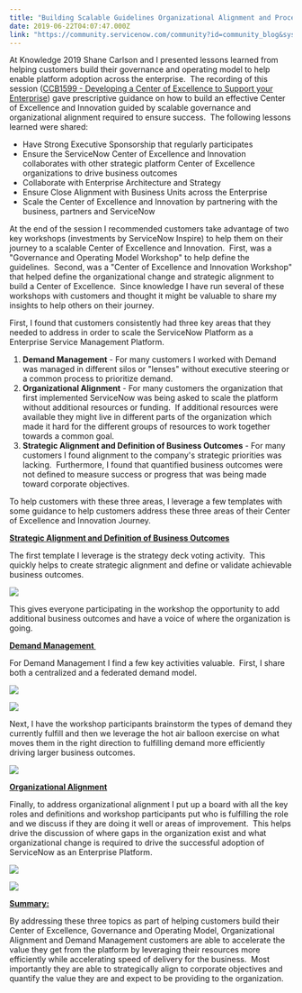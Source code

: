 ```yaml
---
title: "Building Scalable Guidelines Organizational Alignment and Process to Support ServiceNow as an Enterprise Platform"
date: 2019-06-22T04:07:47.000Z
link: "https://community.servicenow.com/community?id=community_blog&sys_id=e10b5933db867704fb115583ca961937"
---
```

<p>At Knowledge 2019 Shane Carlson and I presented lessons learned from helping customers build their governance and operating model to help enable platform adoption across the enterprise.  The recording of this session (<a href="https://community.servicenow.com/community?id&#61;community_article&amp;sys_id&#61;7a462b5cdb9d3b0422e0fb243996190f" rel="nofollow">CCB1599 - Developing a Center of Excellence to Support your Enterprise</a>) gave prescriptive guidance on how to build an effective Center of Excellence and Innovation guided by scalable governance and organizational alignment required to ensure success.  The following lessons learned were shared:</p>
<ul><li>Have Strong Executive Sponsorship that regularly participates</li><li>Ensure the ServiceNow Center of Excellence and Innovation collaborates with other strategic platform Center of Excellence organizations to drive business outcomes</li><li>Collaborate with Enterprise Architecture and Strategy</li><li>Ensure Close Alignment with Business Units across the Enterprise</li><li>Scale the Center of Excellence and Innovation by partnering with the business, partners and ServiceNow</li></ul>
<p>At the end of the session I recommended customers take advantage of two key workshops (investments by ServiceNow Inspire) to help them on their journey to a scalable Center of Excellence and Innovation.  First, was a &#34;Governance and Operating Model Workshop&#34; to help define the guidelines.  Second, was a &#34;Center of Excellence and Innovation Workshop&#34; that helped define the organizational change and strategic alignment to build a Center of Excellence.  Since knowledge I have run several of these workshops with customers and thought it might be valuable to share my insights to help others on their journey.</p>
<p>First, I found that customers consistently had three key areas that they needed to address in order to scale the ServiceNow Platform as a Enterprise Service Management Platform.</p>
<ol><li><strong>Demand Management</strong> - For many customers I worked with Demand was managed in different silos or &#34;lenses&#34; without executive steering or a common process to prioritize demand.</li><li><strong>Organizational Alignment</strong> - For many customers the organization that first implemented ServiceNow was being asked to scale the platform without additional resources or funding.  If additional resources were available they might live in different parts of the organization which made it hard for the different groups of resources to work together towards a common goal.</li><li><strong>Strategic Alignment and Definition of Business Outcomes</strong> - For many customers I found alignment to the company&#39;s strategic priorities was lacking.  Furthermore, I found that quantified business outcomes were not defined to measure success or progress that was being made toward corporate objectives.</li></ol>
<p>To help customers with these three areas, I leverage a few templates with some guidance to help customers address these three areas of their Center of Excellence and Innovation Journey.</p>
<p><span style="text-decoration: underline;"><strong>Strategic Alignment and Definition of Business Outcomes</strong></span></p>
<p>The first template I leverage is the strategy deck voting activity.  This quickly helps to create strategic alignment and define or validate achievable business outcomes.</p>
<p><img style="max-width: 100%; max-height: 480px;" src="https://community.servicenow.com/1e572df7db4a7704fb115583ca961923.iix" /></p>
<p>This gives everyone participating in the workshop the opportunity to add additional business outcomes and have a voice of where the organization is going.</p>
<p><span style="text-decoration: underline;"><strong>Demand Management </strong></span></p>
<p>For Demand Management I find a few key activities valuable.  First, I share both a centralized and a federated demand model.</p>
<p><img style="max-width: 100%; max-height: 480px;" src="https://community.servicenow.com/e7a8e533db8a7704fb115583ca961937.iix" /></p>
<p><img style="max-width: 100%; max-height: 480px;" src="https://community.servicenow.com/41d86173db8a7704fb115583ca96190f.iix" /></p>
<p>Next, I have the workshop participants brainstorm the types of demand they currently fulfill and then we leverage the hot air balloon exercise on what moves them in the right direction to fulfilling demand more efficiently driving larger business outcomes.</p>
<p><img style="max-width: 100%; max-height: 480px;" src="https://community.servicenow.com/c62a6977db8a7704fb115583ca9619c1.iix" /></p>
<p><span style="text-decoration: underline;"><strong>Organizational Alignment</strong></span></p>
<p>Finally, to address organizational alignment I put up a board with all the key roles and definitions and workshop participants put who is fulfilling the role and we discuss if they are doing it well or areas of improvement.  This helps drive the discussion of where gaps in the organization exist and what organizational change is required to drive the successful adoption of ServiceNow as an Enterprise Platform.</p>
<p><img style="max-width: 100%; max-height: 480px;" src="https://community.servicenow.com/2b9ca17fdb8a7704fb115583ca961930.iix" /></p>
<p><img style="max-width: 100%; max-height: 480px;" src="https://community.servicenow.com/d3ac257fdb8a7704fb115583ca96195f.iix" /></p>
<p><span style="text-decoration: underline;"><strong>Summary:</strong></span></p>
<p>By addressing these three topics as part of helping customers build their Center of Excellence, Governance and Operating Model, Organizational Alignment and Demand Management customers are able to accelerate the value they get from the platform by leveraging their resources more efficiently while accelerating speed of delivery for the business.  Most importantly they are able to strategically align to corporate objectives and quantify the value they are and expect to be providing to the organization.</p>